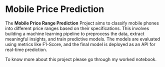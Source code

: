 # Mobile Price Prediction

The **Mobile Price Range Prediction** Project aims to classify mobile phones into different price ranges based on their specifications. This involves building a machine learning pipeline to preprocess the data, extract meaningful insights, and train predictive models. The models are evaluated using metrics like F1-Score, and the final model is deployed as an API for real-time prediction.

To know more about this project please go through my worked notebook.
